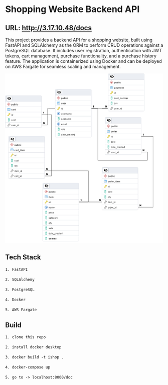 # Shopping Website Backend API

## URL: http://3.17.10.48/docs

This project provides a backend API for a shopping website, built using FastAPI and SQLAlchemy as the ORM to perform CRUD operations against a PostgreSQL database. It includes user registration, authentication with JWT tokens, cart management, purchase functionality, and a purchase history feature. The application is containerized using Docker and can be deployed on AWS Fargate for seamless scaling and management.


![ishop db](pics/ishop.png)

## Tech Stack
    1. FastAPI

    2. SQLAlchemy

    3. PostgreSQL

    4. Docker

    5. AWS Fargate

## Build
    1. clone this repo

    2. install docker desktop

    3. docker build -t ishop .

    4. docker-compose up
    
    5. go to -> localhost:8000/doc